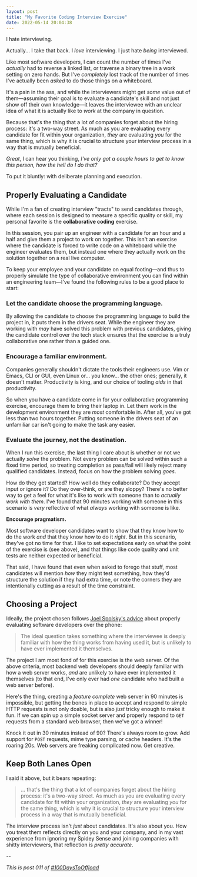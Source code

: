 ```yaml
---
layout: post
title: "My Favorite Coding Interview Exercise"
date: 2022-05-14 20:04:38
---
```


I hate interviewing.

Actually... I take that back. I _love_ interviewing. I just hate _being_ interviewed.

Like most software developers, I can count the number of times I've _actually_ had to reverse a linked list, or traverse a binary tree in a work setting on zero hands. But I've _completely_ lost track of the number of times I've actually been _asked_ to do those things on a whiteboard.

It's a pain in the ass, and while the interviewers might get _some_ value out of them—assuming their goal is to evaluate a candidate's skill and not just show off their own knowledge—it leaves the interviewee with an unclear idea of what it is actually like to _work_ at the company in question.

Because that's the thing that a lot of companies forget about the hiring process: it's a two-way street. As much as you are evaluating every candidate for fit within your organization, _they_ are evaluating _you_ for the same thing, which is why it is crucial to structure your interview process in a way that is mutually beneficial.

_Great_, I can hear you thinking, _I've only got a couple hours to get to know this person, how the hell do I do that?_

To put it bluntly: with deliberate planning and execution.

## Properly Evaluating a Candidate

While I'm a fan of creating interview "tracts" to send candidates through, where each session is designed to measure a specific quality or skill, my personal favorite is the **collaborative coding** exercise.

In this session, you pair up an engineer with a candidate for an hour and a half and give them a project to work on together. This isn't an exercise where the candidate is forced to write code on a whiteboard while the engineer evaluates them, but instead one where they actually work on the solution together on a real live computer.

To keep your employee and your candidate on equal footing—and thus to properly simulate the type of collaborative environment you can find within an engineering team—I've found the following rules to be a good place to start:

### Let the candidate choose the programming language.

By allowing the candidate to choose the programming language to build the project in, it puts them in the drivers seat. While the engineer they are working with _may_ have solved this problem with previous candidates, giving the candidate control over the tech stack ensures that the exercise is a truly collaborative one rather than a guided one.

### Encourage a familiar environment.

Companies generally shouldn't dictate the tools their engineers use. Vim or Emacs, CLI or GUI, even Linux or... you know... the other ones; generally, it doesn't matter. Productivity is king, and our choice of tooling _aids_ in that productivity.

So when you have a candidate come in for your collaborative programming exercise, encourage them to bring their laptop in. Let them work in the development environment they are _most_ comfortable in. After all, you've got less than two hours together. Putting someone in the drivers seat of an unfamiliar car isn't going to make the task any easier.

### Evaluate the journey, not the destination.

When I run this exercise, the last thing I care about is whether or not we actually _solve_ the problem. Not every problem can be solved within such a fixed time period, so treating completion as pass/fail will likely reject many qualified candidates. Instead, focus on how the problem solving _goes_.

How do they get started? How well do they collaborate? Do they accept input or ignore it? Do they over-think, or are they sloppy? There's no better way to get a feel for what it's like to work with someone than to _actually work with them_. I've found that 90 minutes working with someone in this scenario is _very_ reflective of what _always_ working with someone is like.

**Encourage pragmatism.**

Most software developer candidates want to show that they know how to do the work _and_ that they know how to do it _right_. But in this scenario, they've got no time for that. I like to set expectations early on what the point of the exercise is (see above), and that things like code quality and unit tests are neither expected or beneficial.

That said, I have found that even when asked to forego that stuff, most candidates will mention _how_ they might test something, how they'd structure the solution if they had extra time, or note the corners they are intentionally cutting as a result of the time constraint.

## Choosing a Project

Ideally, the project chosen follows [Joel Spolsky's advice](https://www.joelonsoftware.com/2006/10/24/the-phone-screen-2/) about properly evaluating software developers over the phone:

> The ideal question takes something where the interviewee is deeply familiar with how the thing works from having used it, but is unlikely to have ever implemented it themselves.

The project I am most fond of for this exercise is the web server. Of the above criteria, most backend web developers should deeply familiar with how a web server works, _and_ are unlikely to have ever implemented it themselves (to that end, I've only ever had _one_ candidate who had built a web server before).

Here's the thing, creating a _feature complete_ web server in 90 minutes is impossible, but getting the bones in place to accept and respond to simple HTTP requests is not only doable, but is also _just_ tricky enough to make it fun. If we can spin up a simple socket server and properly respond to `GET` requests from a standard web browser, then we've got a winner!

Knock it out in 30 minutes instead of 90? There's always room to grow. Add support for `POST` requests, mime type parsing, or cache headers. It's the roaring 20s. Web servers are freaking complicated now. Get creative.

## Keep Both Lanes Open

I said it above, but it bears repeating:

> ... that's the thing that a lot of companies forget about the hiring process: it's a two-way street. As much as you are evaluating every candidate for fit within your organization, _they_ are evaluating _you_ for the same thing, which is why it is crucial to structure your interview process in a way that is mutually beneficial.

The interview process isn't _just_ about candidates. It's also about you. How you treat them reflects directly on you and your company, and in my vast experience from ignoring my Spidey Sense and joining companies with shitty interviewers, that reflection is _pretty accurate_.

--

_This is post 011 of [#100DaysToOffload](https://100daystooffload.com/)_